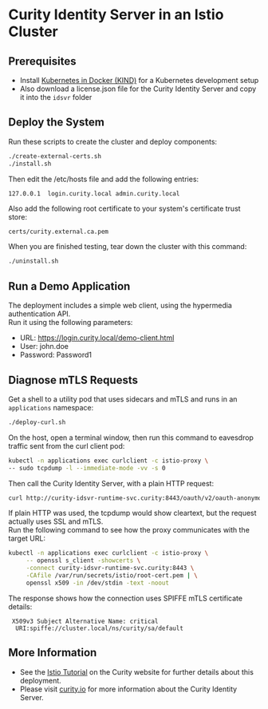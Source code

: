 # Curity Identity Server in an Istio Cluster

## Prerequisites

- Install [Kubernetes in Docker (KIND)](https://kind.sigs.k8s.io/docs/user/quick-start/) for a Kubernetes development setup
- Also download a license.json file for the Curity Identity Server and copy it into the `idsvr` folder

## Deploy the System

Run these scripts to create the cluster and deploy components:

```bash
./create-external-certs.sh
./install.sh
```

Then edit the /etc/hosts file and add the following entries:

```bash
127.0.0.1  login.curity.local admin.curity.local
```

Also add the following root certificate to your system's certificate trust store:

```text
certs/curity.external.ca.pem
```

When you are finished testing, tear down the cluster with this command:

```bash
./uninstall.sh
```

## Run a Demo Application

The deployment includes a simple web client, using the hypermedia authentication API.\
Run it using the following parameters:

- URL: https://login.curity.local/demo-client.html
- User: john.doe
- Password: Password1

## Diagnose mTLS Requests

Get a shell to a utility pod that uses sidecars and mTLS and runs in an `applications` namespace:

```bash
./deploy-curl.sh
```

On the host, open a terminal window, then run this command to eavesdrop traffic sent from the curl client pod:

```bash
kubectl -n applications exec curlclient -c istio-proxy \
-- sudo tcpdump -l --immediate-mode -vv -s 0
```

Then call the Curity Identity Server, with a plain HTTP request:

```bash
curl http://curity-idsvr-runtime-svc.curity:8443/oauth/v2/oauth-anonymous/.well-known/openid-configuration
```

If plain HTTP was used, the tcpdump would show cleartext, but the request actually uses SSL and mTLS.\
Run the following command to see how the proxy communicates with the target URL:

```bash
kubectl -n applications exec curlclient -c istio-proxy \
     -- openssl s_client -showcerts \
     -connect curity-idsvr-runtime-svc.curity:8443 \
     -CAfile /var/run/secrets/istio/root-cert.pem | \
     openssl x509 -in /dev/stdin -text -noout
```

The response shows how the connection uses SPIFFE mTLS certificate details:

```text
 X509v3 Subject Alternative Name: critical
  URI:spiffe://cluster.local/ns/curity/sa/default
```

## More Information

- See the [Istio Tutorial](https://curity.io/resources/learn/istio-demo-installation) on the Curity website for further details about this deployment.
- Please visit [curity.io](https://curity.io/) for more information about the Curity Identity Server.
